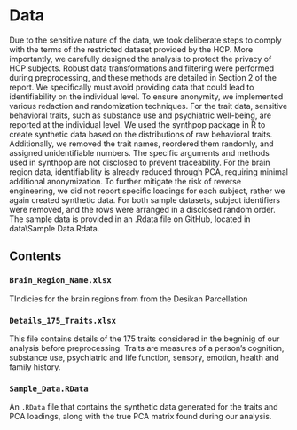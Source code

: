 # Data

Due to the sensitive nature of the data, we took deliberate steps to comply
with the terms of the restricted dataset provided by the HCP. More importantly, we carefully
designed the analysis to protect the privacy of HCP subjects. Robust data transformations and filtering were performed during preprocessing, and these methods
are detailed in Section 2 of the report. We specifically must avoid providing data that could lead to identifiability
on the individual level. To ensure anonymity, we implemented various redaction and
randomization techniques. For the trait data, sensitive behavioral traits, such as substance use
and psychiatric well-being, are reported at the individual level. We used the synthpop package
in R to create synthetic data based on the distributions of raw behavioral traits. Additionally,
we removed the trait names, reordered them randomly, and assigned unidentifiable numbers. The
specific arguments and methods used in synthpop are not disclosed to prevent traceability.
For the brain region data, identifiability is already reduced through PCA, requiring minimal
additional anonymization. To further mitigate the risk of reverse engineering, we did not report
specific loadings for each subject, rather we again created synthetic data. For both sample datasets,
subject identifiers were removed, and the rows were arranged in a disclosed random order. The
sample data is provided in an .Rdata file on GitHub, located in data\Sample Data.Rdata.

## Contents

### `Brain_Region_Name.xlsx`
TIndicies for the brain regions from from the Desikan Parcellation

### `Details_175_Traits.xlsx`
This file contains details of the 175 traits considered in the begninig of our analysis before preprocessing. Traits are measures of a person’s cognition, substance use, psychiatric and life function, sensory, emotion, health and family history.

### `Sample_Data.RData`
An `.RData` file that contains the synthetic data generated for the traits and PCA loadings, along with the true PCA matrix found during our analysis.
